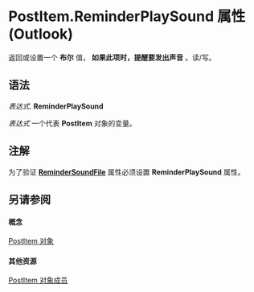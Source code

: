 
# PostItem.ReminderPlaySound 属性 (Outlook)

返回或设置一个 **布尔** 值， **如果此项时，提醒要发出声音** 。读/写。


## 语法

 _表达式_. **ReminderPlaySound**

 _表达式_ 一个代表 **PostItem** 对象的变量。


## 注解

为了验证 **[ReminderSoundFile](9292a962-e7f9-75e0-20a0-716daf7d677f.md)** 属性必须设置 **ReminderPlaySound** 属性。


## 另请参阅


#### 概念


[PostItem 对象](de44065d-4e93-315a-279f-7b92f09c0465.md)
#### 其他资源


[PostItem 对象成员](5b150db1-c96d-0721-ec36-d5b5ebc20fd8.md)